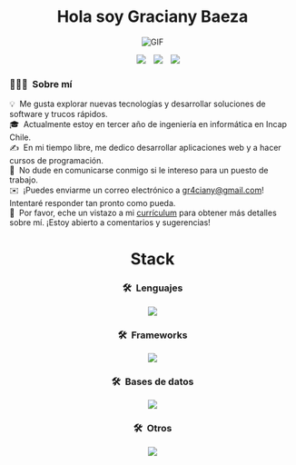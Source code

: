 <div align="center">
  <h1 align="center">Hola soy Graciany Baeza</h1>
</div>

<div align="center">
  <img  alt="GIF" src="https://media.giphy.com/media/SWoSkN6DxTszqIKEqv/giphy.gif">
</div>

<p align="center">

 <div align="center"  class="icons-social" style="margin-left: 10px;">
        <a style="margin-left: 10px;"  target="_blank" href="https://www.linkedin.com/in/graciany-baeza-69b3b9237/">
			<img src="https://img.icons8.com/doodle/40/000000/linkedin--v2.png"></a>
        <a style="margin-left: 10px;" target="_blank" href="https://github.com/hachiman2002">
		<img src="https://img.icons8.com/doodle/40/000000/github--v1.png"></a>
		<a style="margin-left: 10px;" target="_blank" href="https://www.youtube.com/channel/UC9-5ZpKF8vB7EoHFfV-w_8w">
				<img src="https://img.icons8.com/doodle/1x/youtube--v2.png" ></a>
   </div>
</p>

### 👨🏻‍💻 &nbsp;Sobre mí

💡 &nbsp;Me gusta explorar nuevas tecnologías y desarrollar soluciones de software y trucos rápidos.\
🎓 &nbsp;Actualmente estoy en tercer año de ingeniería en informática en Incap Chile.\
✍️ &nbsp;En mi tiempo libre, me dedico desarrollar aplicaciones web y a hacer cursos de programación.\
💬 &nbsp;No dude en comunicarse conmigo si le intereso para un puesto de trabajo.\
✉️ &nbsp;¡Puedes enviarme un correo electrónico a gr4ciany@gmail.com! Intentaré responder tan pronto como pueda.\
📄 &nbsp;Por favor, eche un vistazo a mi [currículum](https://drive.google.com/file/d/14QmO8jWKCZDMWozwCdm7O3i68iOdyjte/view?usp=sharing) para obtener más detalles sobre mí. ¡Estoy abierto a comentarios y sugerencias!

<div align="center">
  <h1 align="center">Stack</h1>

 ### 🛠 &nbsp;Lenguajes
<p align="center">
  <a href="https://skillicons.dev">
    <img src="https://skillicons.dev/icons?i=py,java,js,ts,html,css" />
  </a>
</p>

### 🛠 &nbsp;Frameworks
<p align="center">
  <a href="https://skillicons.dev">
    <img src="https://skillicons.dev/icons?i=django,flask,express,nextjs,nodejs,react,tailwind,bootstrap" />
  </a>
</p>

### 🛠 &nbsp;Bases de datos
<p align="center">
  <a href="https://skillicons.dev">
    <img src="https://skillicons.dev/icons?i=dynamodb,firebase,mongodb,mysql,postgres"/>
  </a>
</p>

### 🛠 &nbsp;Otros
<p align="center">
  <a href="https://skillicons.dev">
    <img src="https://skillicons.dev/icons?i=git,aws,discord,docker,pug,figma,github,linux,vscode"/>
  </a>
</p>
</div>



